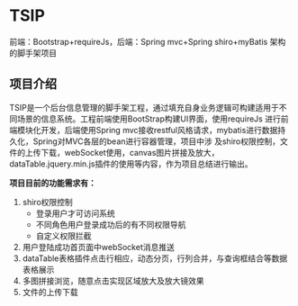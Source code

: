 # TSIP
前端：Bootstrap+requireJs，后端：Spring mvc+Spring shiro+myBatis 架构的脚手架项目
## 项目介绍
TSIP是一个后台信息管理的脚手架工程，通过填充自身业务逻辑可构建适用于不同场景的信息系统。工程前端使用BootStrap构建UI界面，使用requireJs
进行前端模块化开发，后端使用Spring mvc接收restful风格请求，mybatis进行数据持久化，Spring对MVC各层的bean进行容器管理，项目中涉
及shiro权限控制，文件的上传下载，webSocket使用，canvas图片拼接及放大，dataTable.jquery.min.js插件的使用等内容，作为项目总结进行输出。

**项目目前的功能需求有：**
1. shiro权限控制
   * 登录用户才可访问系统
   * 不同角色用户登录成功后的有不同权限导航
   * 自定义权限拦截
2. 用户登陆成功首页面中webSocket消息推送
3. dataTable表格插件点击行相应，动态分页，行列合并，与查询框结合等数据表格展示
4. 多图拼接浏览，随意点击实现区域放大及放大镜效果
5. 文件的上传下载
